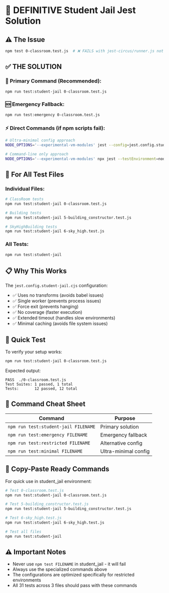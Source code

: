 # 🚨 DEFINITIVE Student Jail Jest Solution

## ⚠️ **The Issue**
```bash
npm test 0-classroom.test.js  # ❌ FAILS with jest-circus/runner.js not found
```

## ✅ **THE SOLUTION**

### **🎯 Primary Command** (Recommended):
```bash
npm run test:student-jail 0-classroom.test.js
```

### **🆘 Emergency Fallback**:
```bash
npm run test:emergency 0-classroom.test.js
```

### **⚡ Direct Commands** (if npm scripts fail):
```bash
# Ultra-minimal config approach
NODE_OPTIONS='--experimental-vm-modules' jest --config=jest.config.student-jail.cjs 0-classroom.test.js

# Command-line only approach
NODE_OPTIONS='--experimental-vm-modules' npx jest --testEnvironment=node --no-coverage --maxWorkers=1 --forceExit --cache=false 0-classroom.test.js
```

## 🔧 **For All Test Files**

### **Individual Files**:
```bash
# ClassRoom tests
npm run test:student-jail 0-classroom.test.js

# Building tests  
npm run test:student-jail 5-building_constructor.test.js

# SkyHighBuilding tests
npm run test:student-jail 6-sky_high.test.js
```

### **All Tests**:
```bash
npm run test:student-jail
```

## 📋 **Why This Works**

The `jest.config.student-jail.cjs` configuration:
- ✅ Uses no transforms (avoids babel issues)
- ✅ Single worker (prevents process issues)  
- ✅ Force exit (prevents hanging)
- ✅ No coverage (faster execution)
- ✅ Extended timeout (handles slow environments)
- ✅ Minimal caching (avoids file system issues)

## 🚀 **Quick Test**

To verify your setup works:
```bash
npm run test:student-jail 0-classroom.test.js
```

Expected output:
```
PASS  ./0-classroom.test.js
Test Suites: 1 passed, 1 total
Tests:       12 passed, 12 total
```

## 📝 **Command Cheat Sheet**

| Command | Purpose |
|---------|---------|
| `npm run test:student-jail FILENAME` | Primary solution |
| `npm run test:emergency FILENAME` | Emergency fallback |
| `npm run test:restricted FILENAME` | Alternative config |
| `npm run test:minimal FILENAME` | Ultra-minimal config |

## 🎯 **Copy-Paste Ready Commands**

For quick use in student_jail environment:

```bash
# Test 0-classroom.test.js
npm run test:student-jail 0-classroom.test.js

# Test 5-building_constructor.test.js  
npm run test:student-jail 5-building_constructor.test.js

# Test 6-sky_high.test.js
npm run test:student-jail 6-sky_high.test.js

# Test all files
npm run test:student-jail
```

## ⚠️ **Important Notes**
- Never use `npm test FILENAME` in student_jail - it will fail
- Always use the specialized commands above
- The configurations are optimized specifically for restricted environments
- All 31 tests across 3 files should pass with these commands
